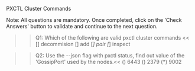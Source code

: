 PXCTL Cluster Commands

Note: All questions are mandatory. Once completed, click on the 'Check Answers' button to validate and continue to the next question.


>>Q1: Which of the following are valid pxctl cluster commands << 
[] decommision
[] add
[*] pair
[*] inspect


>>Q2: Use the --json flag with pxctl status, find out value of the 'GossipPort' used by the nodes.<< 
() 6443
() 2379
(*) 9002
